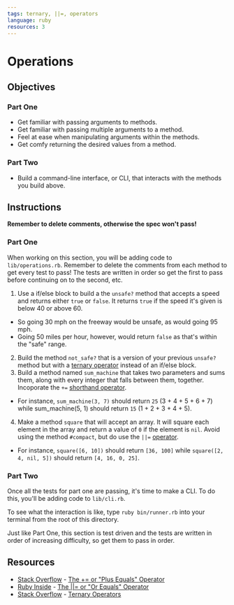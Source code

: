 ```yaml
---
tags: ternary, ||=, operators
language: ruby
resources: 3
---
```


# Operations

## Objectives

### Part One
* Get familiar with passing arguments to methods.
* Get familiar with passing multiple arguments to a method.
* Feel at ease when manipulating arguments within the methods.
* Get comfy returning the desired values from a method.

### Part Two
* Build a command-line interface, or CLI, that interacts with the methods you build above.

## Instructions

**Remember to delete comments, otherwise the spec won't pass!**

### Part One

When working on this section, you will be adding code to `lib/operations.rb`. Remember to delete the comments from each method to get every test to pass! The tests are written in order so get the first to pass before continuing on to the second, etc.

1. Use a if/else block to build a the `unsafe?` method that accepts a speed and returns either `true` or `false`. It returns `true` if the speed it's given is below 40 or above 60. 
  * So going 30 mph on the freeway would be unsafe, as would going 95 mph. 
  * Going 50 miles per hour, however, would return `false` as that's within the "safe" range.
2. Build the method `not_safe?` that is a version of your previous `unsafe?` method but with a [ternary operator](http://stackoverflow.com/a/4252945) instead of an if/else block.
3. Build a method named `sum_machine` that takes two parameters and sums them, along with every integer that falls between them, together. Incoporate the `+=` [shorthand operator](http://stackoverflow.com/a/7638536/2890716).
  * For instance, `sum_machine(3, 7)` should return `25` (3 + 4 + 5 + 6 + 7) while sum_machine(5, 1) should return `15` (1 + 2 + 3 + 4 + 5).
4. Make a method `square` that will accept an array. It will square each element in the array and return a value of `0` if the element is `nil`. Avoid using the method `#compact`, but do use the `||=` [operator](http://www.rubyinside.com/what-rubys-double-pipe-or-equals-really-does-5488.html).
  * For instance, `square([6, 10])` should return `[36, 100]` while `square([2, 4, nil, 5])` should return `[4, 16, 0, 25]`.

### Part Two

Once all the tests for part one are passing, it's time to make a CLI. To do this, you'll be adding code to `lib/cli.rb`. 

To see what the interaction is like, type `ruby bin/runner.rb` into your terminal from the root of this directory. 

Just like Part One, this section is test driven and the tests are written in order of increasing difficulty, so get them to pass in order.

## Resources
* [Stack Overflow](http://stackoverflow.com/) - [The += or "Plus Equals" Operator](http://stackoverflow.com/a/4252945)
* [Ruby Inside](http://www.rubyinside.com/) - [The ||= or "Or Equals" Operator](http://www.rubyinside.com/what-rubys-double-pipe-or-equals-really-does-5488.html)
* [Stack Overflow](http://stackoverflow.com/) - [Ternary Operators](http://stackoverflow.com/a/4252945)
